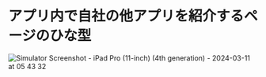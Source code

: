 # アプリ内で自社の他アプリを紹介するページのひな型

![Simulator Screenshot - iPad Pro (11-inch) (4th generation) - 2024-03-11 at 05 43 32](https://github.com/samekard-dev/OtherApps/assets/88572321/7a3d03b5-590d-4b70-bd96-efa032ca4f0d)

